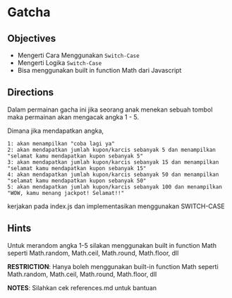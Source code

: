 # Gatcha

## Objectives

- Mengerti Cara Menggunakan `Switch-Case`
- Mengerti Logika `Switch-Case`
- Bisa menggunakan built in function Math dari Javascript

## Directions

Dalam permainan gacha ini jika seorang anak menekan sebuah tombol maka permainan akan mengacak angka 1 - 5.

Dimana jika mendapatkan angka,

```
1: akan menampilkan "coba lagi ya"
2: akan mendapatkan jumlah kupon/karcis sebanyak 5 dan menampilkan "selamat kamu mendapatkan kupon sebanyak 5"
3: akan mendapatkan jumlah kupon/karcis sebanyak 15 dan menampilkan "selamat kamu mendapatkan kupon sebanyak 15"
4: akan mendapatkan jumlah kupon/karcis sebanyak 50 dan menampilkan "selamat kamu mendapatkan kupon sebanyak 50" 
5: akan mendapatkan jumlah kupon/karcis sebanyak 100 dan menampilkan "WOW, kamu menang jackpot! Selamat!!"
```

kerjakan pada index.js dan implementasikan menggunakan SWITCH-CASE

## Hints

Untuk merandom angka 1-5 silakan menggunakan built in function Math seperti Math.random, Math.ceil, Math.round, Math.floor, dll

**RESTRICTION**:
Hanya boleh menggunakan built-in function Math seperti Math.random, Math.ceil, Math.round, Math.floor, dll

**NOTES**: Silahkan cek references.md untuk bantuan
